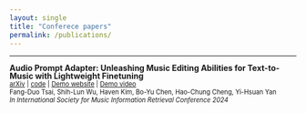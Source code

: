 ```yaml
---
layout: single
title: "Conferece papers"
permalink: /publications/
---
```

---
<span style="font-size: 1.0em; font-weight: bold; line-height: 1.0;">Audio Prompt Adapter: Unleashing Music Editing Abilities for Text-to-Music with Lightweight Finetuning</span> \
<span style="font-size: 0.8em;">
[arXiv](https://arxiv.org/abs/2407.16564) | [code](https://github.com/fundwotsai2001/AP-adapter) | [Demo website](https://young-almond-689.notion.site/Audio-Prompt-Adapter-Unleashing-Music-Editing-Abilities-For-Text-To-Music-with-Lightweight-Finetuni-fbbfeb0608664f61a6bf894d56e85820) | [Demo video](https://youtu.be/fr9rCSaYUlA?si=3tV4zGriIrW8yylF) 
</span> \
<span style="font-size: 0.8em;">
Fang-Duo Tsai, Shih-Lun Wu, Haven Kim, Bo-Yu Chen, Hao-Chung Cheng, Yi-Hsuan Yan 
</span> \
<span style="font-size: 0.8em; font-style: italic;">
In International Society for Music Information Retrieval Conference 2024
</span> 